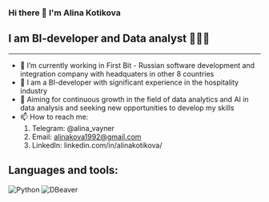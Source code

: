 ### Hi there 👋 I'm Alina Kotikova

## I am BI-developer and Data analyst 👩🏼‍💻
--------------------------------------

* 🔭 I’m currently working in First Bit - Russian software development and integration company with headquaters in other 8 countries
* 🏨 I am a BI-developer with significant experience in the hospitality industry
* 🎯 Aiming for continuous growth in the field of data analytics and AI in data analysis and seeking new opportunities to develop my skills
* 📫 How to reach me:
    1. Telegram: @alina_vayner
    2. Email: alinakova1992@gmail.com
    3. LinkedIn: linkedin.com/in/alinakotikova/

## Languages and tools:
![Python](https://github.com/150x100/user-attachments/assets/3c522eaa-5a40-4869-a825-d565e51149e8) ![DBeaver](https://github.com/150x100/user-attachments/assets/30730759-0442-4299-a2f2-9207a45efd8f)




